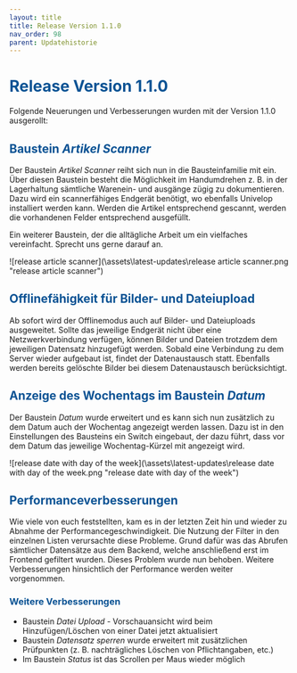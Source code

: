 ```yaml
---
layout: title
title: Release Version 1.1.0
nav_order: 98
parent: Updatehistorie
---
```


# <span style="color:#0b5394">**Release Version 1.1.0**</span>

Folgende Neuerungen und Verbesserungen wurden mit der Version 1.1.0 ausgerollt:

## <span style="color:#0b5394">**Baustein _Artikel Scanner_**</span>

Der Baustein _Artikel Scanner_ reiht sich nun in die Bausteinfamilie mit ein. Über diesen Baustein besteht die Möglichkeit im Handumdrehen z. B. in der Lagerhaltung sämtliche Warenein- und ausgänge zügig zu dokumentieren. Dazu wird ein scannerfähiges Endgerät benötigt, wo ebenfalls Univelop installiert werden kann. Werden die Artikel entsprechend gescannt, werden die vorhandenen Felder entsprechend ausgefüllt.

Ein weiterer Baustein, der die alltägliche Arbeit um ein vielfaches vereinfacht. Sprecht uns gerne darauf an.

![release article scanner](\assets\latest-updates\release article scanner.png "release article scanner")

## <span style="color:#0b5394">**Offlinefähigkeit für Bilder- und Dateiupload**</span>

Ab sofort wird der Offlinemodus auch auf Bilder- und Dateiuploads ausgeweitet. Sollte das jeweilige Endgerät nicht über eine Netzwerkverbindung verfügen, können Bilder und Dateien trotzdem dem jeweiligen Datensatz hinzugefügt werden. Sobald eine Verbindung zu dem Server wieder aufgebaut ist, findet der Datenaustausch statt. Ebenfalls werden bereits gelöschte Bilder bei diesem Datenaustausch berücksichtigt.

## <span style="color:#0b5394">**Anzeige des Wochentags im Baustein _Datum_**</span>

Der Baustein _Datum_ wurde erweitert und es kann sich nun zusätzlich zu dem Datum auch der Wochentag angezeigt werden lassen. Dazu ist in den Einstellungen des Bausteins ein Switch eingebaut, der dazu führt, dass vor dem Datum das jeweilige Wochentag-Kürzel mit angezeigt wird.

![release date with day of the week](\assets\latest-updates\release date with day of the week.png "release date with day of the week")

## <span style="color:#0b5394">**Performanceverbesserungen**</span>

Wie viele von euch feststellten, kam es in der letzten Zeit hin und wieder zu Abnahme der Performancegeschwindigkeit. Die Nutzung der Filter in den einzelnen Listen verursachte diese Probleme. Grund dafür was das Abrufen sämtlicher Datensätze aus dem Backend, welche anschließend erst im Frontend gefiltert wurden. Dieses Problem wurde nun behoben. Weitere Verbesserungen hinsichtlich der Performance werden weiter vorgenommen.

### <span style="color:#0b5394">**Weitere Verbesserungen**</span>

-   Baustein _Datei Upload_ - Vorschauansicht wird beim Hinzufügen/Löschen von einer Datei jetzt aktualisiert
-   Baustein _Datensatz sperren_ wurde erweitert mit zusätzlichen Prüfpunkten (z. B. nachträgliches Löschen von Pflichtangaben, etc.)
-   Im Baustein _Status_ ist das Scrollen per Maus wieder möglich
